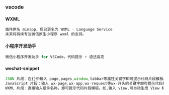 ### vscode

#### WXML

```js
插件原名 minapp，现已更名为 WXML - Language Service
未来将持续专注微信原生小程序 wxml 的支持。
```

#### 小程序开发助手

```js
微信小程序开发助手 for VSCode，代码提示 + 语法高亮
```

#### wechat-snippet

```js
JSON 片段：在{}中输入 page,pages,window,tabbar等属性关键字即可提示代码片段模板。
JavaScript 片段：输入 wx-page,wx-app,wx-request等wx-开头的关键字即可提示代码片段模板。
WXML 片段：直接输入组件名称，即可提示代码片段模板。如,输入 view,可自动生成 View 标签及其属性。
```

